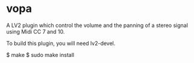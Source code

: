 vopa
====

A LV2 plugin which control the volume and the panning of a stereo signal using Midi CC 7 and 10.

To build this plugin, you will need lv2-devel.

$ make 
$ sudo make install

